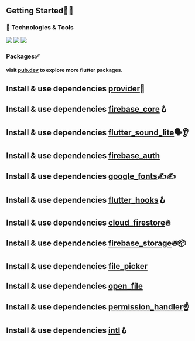 

## Getting Started🚀🚀

### 🔧 Technologies & Tools
![](https://img.shields.io/badge/Code-Dart-informational?style=flat&logo=Dart&logoColor=aqua&color=87ceeb)
![](https://img.shields.io/badge/Framework-Flutter-informational?style=flat&logo=flutter&logoColor=cyan&color=00FFFF)
![](https://img.shields.io/badge/Tools-firebase-informational?style=flat&logo=firebase&logoColor=Yellow&color=ffca28)



### Packages✅
#### visit <a href="https://pub.dev/">pub.dev</a> to explore more flutter packages.

## Install & use dependencies <a href="https://pub.dev/packages/provider">provider</a>🦾
## Install & use dependencies <a href="https://pub.dev/packages/firebase_core">firebase_core</a>🪝
<!-- ## Install & use dependencies <a href="https://pub.dev/packages/firebase_auth">flutter_sound_lite</a> -->
## Install & use dependencies <a href="https://pub.dev/packages/flutter_sound_lite">flutter_sound_lite</a>🗣👂
## Install & use dependencies <a href="https://pub.dev/packages/firebase_auth">firebase_auth</a>
## Install & use dependencies <a href="https://pub.dev/packages/google_fonts">google_fonts</a>✍️✍️
## Install & use dependencies <a href="https://pub.dev/packages/flutter_hooks">flutter_hooks</a>🪝
## Install & use dependencies <a href="https://pub.dev/packages/cloud_firestore">cloud_firestore</a>🔥
## Install & use dependencies <a href="https://pub.dev/packages/firebase_storage">firebase_storage</a>🔥📦
## Install & use dependencies <a href="https://pub.dev/packages/file_picker">file_picker</a>
## Install & use dependencies <a href="https://pub.dev/packages/open_file">open_file</a>
## Install & use dependencies <a href="https://pub.dev/packages/permission_handler">permission_handler</a>☝️
## Install & use dependencies <a href="https://pub.dev/packages/intl">intl</a>🪝

